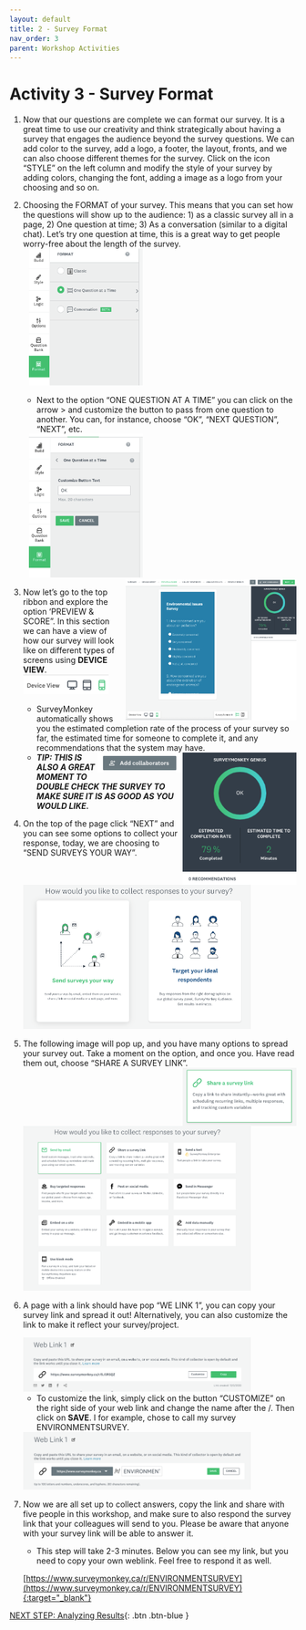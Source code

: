 ```yaml
---
layout: default
title: 2 - Survey Format
nav_order: 3
parent: Workshop Activities
---
```

# Activity 3 - Survey Format


1. Now that our questions are complete we can format our survey. It is a great time to use our creativity and think strategically about having a survey that engages the audience beyond the survey questions. We can add color to the survey, add a logo, a footer, the layout, fronts, and we can also choose different themes for the survey.  Click on the icon “STYLE” on the left column and modify the style of your survey by adding colors, changing the font, adding a image as a logo from your choosing and so on.
    
2.	Choosing the FORMAT of your survey. This means that you can set how the questions will show up to the audience: 1) as a classic survey all in a page, 2) One question at time; 3) As a conversation (similar to a digital chat). Let’s try one question at time, this is a great way to get people worry-free about the length of the survey.
    <img src="images/act-1/sm-1-15.png" style="margin-left:10px; width:200px;" alt="create survey">
    - Next to the option “ONE QUESTION AT A TIME” you can click on the arrow > and customize the button to pass from one question to another. You can, for instance, choose “OK”, “NEXT QUESTION”, “NEXT”, etc. 

    <img src="images/act-1/sm-1-16.png" style="margin-left:10px; width:200px;" alt="create survey">
    
     <img src="images/act-1/sm-1-17.png" style="margin-left:10px; float:right; width:300px;" alt="create survey">
3.	Now let’s go to the top ribbon and explore the option ‘PREVIEW & SCORE”. In this section we can have a view of how our survey will look like on different types of screens using **DEVICE VIEW**. <img src="images/act-1/sm-1-18.png" style="width:150px;" alt="create survey"> 
    - SurveyMonkey automatically shows you the estimated completion rate of the process of your survey so far, the estimated time for someone to complete it, and any recommendations that the system may have. 

    <img src="images/act-1/sm-1-19.png" style="float:right; width:200px;" alt="create survey"> 
    
    <img src="images/act-1/sm-1-20.png" style="float:right; width:150px;" alt="create survey"> 

    - **_TIP: THIS IS ALSO A GREAT MOMENT TO DOUBLE CHECK THE SURVEY TO MAKE SURE IT IS AS GOOD AS YOU WOULD LIKE._**

4.	On the top of the page click “NEXT” and you can see some options to collect your response, today, we are choosing to “SEND SURVEYS YOUR WAY”.

    <img src="images/act-1/sm-1-21.png" style="width:400px;" alt="create survey"> 

    

5.	The following image will pop up, and you have many options to spread your survey out. Take a moment on the option, and once you. Have read them out, choose “SHARE A SURVEY LINK”.
    <img src="images/act-1/sm-1-23.png" style="float:right; width:200px;" alt="create survey"> 
    <img src="images/act-1/sm-1-22.png" style="width:400px;" alt="create survey"> 

6.	A page with a link should have pop “WE LINK 1”, you can copy your survey link and spread it out! Alternatively, you can also customize the link to make it reflect your survey/project.

    <img src="images/act-1/sm-1-24.png" style=" width:400px;" alt="create survey"> 
    
    - To customize the link, simply click on the button “CUSTOMIZE” on the right side of your web link and change the name after the /. Then click on **SAVE**. I for example, chose to call my survey ENVIRONMENTSURVEY.

    <img src="images/act-1/sm-1-25.png" style="width:400px;" alt="create survey"> 

7.	Now we are all set up to collect answers, copy the link and share with five people in this workshop, and make sure to also respond the survey link that your colleagues will send to you. Please be aware that anyone with your survey link will be able to answer it. 

    - This step will take 2-3 minutes. Below you can see my link, but you need to copy your own weblink. Feel free to respond it as well.

    [https://www.surveymonkey.ca/r/ENVIRONMENTSURVEY](https://www.surveymonkey.ca/r/ENVIRONMENTSURVEY){:target="_blank"}


[NEXT STEP: Analyzing Results](3-analyzing-results.html){: .btn .btn-blue }
